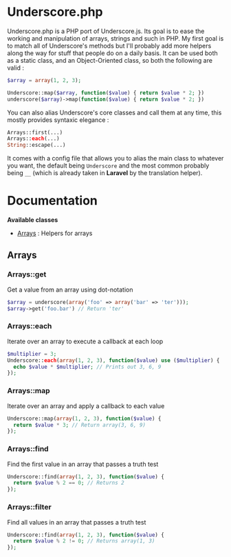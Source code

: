 # Underscore.php

Underscore.php is a PHP port of Underscore.js. Its goal is to ease the working and manipulation of arrays, strings and such in PHP. My first goal is to match all of Underscore's methods but I'll probably add more helpers along the way for stuff that people do on a daily basis.
It can be used both as a static class, and an Object-Oriented class, so both the following are valid :

```php
$array = array(1, 2, 3);

Underscore::map($array, function($value) { return $value * 2; })
underscore($array)->map(function($value) { return $value * 2; })
```

You can also alias Underscore's core classes and call them at any time, this mostly provides syntaxic elegance :

```php
Arrays::first(...)
Arrays::each(...)
String::escape(...)
```

It comes with a config file that allows you to alias the main class to whatever you want, the default being `Underscore` and the most common probably being `__` (which is already taken in **Laravel** by the translation helper).

# Documentation

**Available classes**
- [Arrays][] : Helpers for arrays

## Arrays

### Arrays::get

Get a value from an array using dot-notation

```php
$array = underscore(array('foo' => array('bar' => 'ter')));
$array->get('foo.bar') // Return 'ter'
```

### Arrays::each

Iterate over an array to execute a callback at each loop

```php
$multiplier = 3;
Underscore::each(array(1, 2, 3), function($value) use ($multiplier) {
  echo $value * $multiplier; // Prints out 3, 6, 9
});
```

### Arrays::map

Iterate over an array and apply a callback to each value

```php
Underscore::map(array(1, 2, 3), function($value) {
  return $value * 3; // Return array(3, 6, 9)
});
```

### Arrays::find

Find the first value in an array that passes a truth test

```php
Underscore::find(array(1, 2, 3), function($value) {
  return $value % 2 == 0; // Returns 2
});
```

### Arrays::filter

Find all values in an array that passes a truth test

```php
Underscore::find(array(1, 2, 3), function($value) {
  return $value % 2 != 0; // Returns array(1, 3)
});
```

[Arrays]: #arrays
